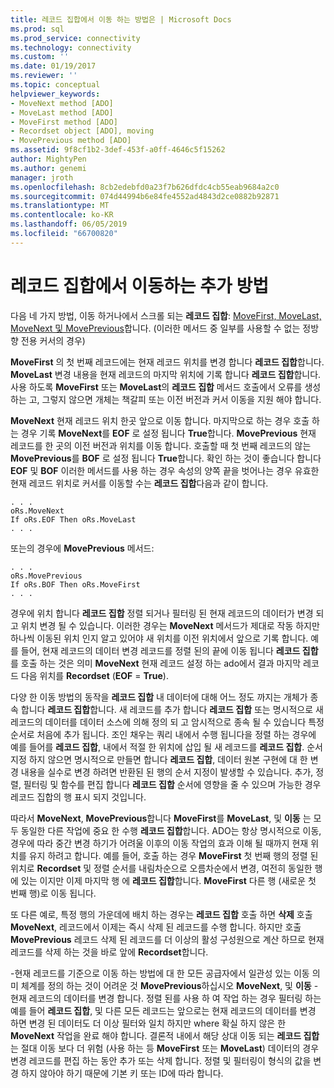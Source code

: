 ```yaml
---
title: 레코드 집합에서 이동 하는 방법은 | Microsoft Docs
ms.prod: sql
ms.prod_service: connectivity
ms.technology: connectivity
ms.custom: ''
ms.date: 01/19/2017
ms.reviewer: ''
ms.topic: conceptual
helpviewer_keywords:
- MoveNext method [ADO]
- MoveLast method [ADO]
- MoveFirst method [ADO]
- Recordset object [ADO], moving
- MovePrevious method [ADO]
ms.assetid: 9f8cf1b2-3def-453f-a0ff-4646c5f15262
author: MightyPen
ms.author: genemi
manager: jroth
ms.openlocfilehash: 8cb2edebfd0a23f7b626dfdc4cb55eab9684a2c0
ms.sourcegitcommit: 074d44994b6e84fe4552ad4843d2ce0882b92871
ms.translationtype: MT
ms.contentlocale: ko-KR
ms.lasthandoff: 06/05/2019
ms.locfileid: "66700820"
---
```

# <a name="more-ways-to-move-in-a-recordset"></a>레코드 집합에서 이동하는 추가 방법
다음 네 가지 방법, 이동 하거나에서 스크롤 되는 **레코드 집합**: [MoveFirst, MoveLast, MoveNext 및 MovePrevious](../../../ado/reference/ado-api/movefirst-movelast-movenext-and-moveprevious-methods-ado.md)합니다. (이러한 메서드 중 일부를 사용할 수 없는 정방향 전용 커서의 경우)  
  
 **MoveFirst** 의 첫 번째 레코드에는 현재 레코드 위치를 변경 합니다 **레코드 집합**합니다. **MoveLast** 변경 내용을 현재 레코드의 마지막 위치에 기록 합니다 **레코드 집합**합니다. 사용 하도록 **MoveFirst** 또는 **MoveLast**의 **레코드 집합** 메서드 호출에서 오류를 생성 하는 고, 그렇지 않으면 개체는 책갈피 또는 이전 버전과 커서 이동을 지원 해야 합니다.  
  
 **MoveNext** 현재 레코드 위치 한곳 앞으로 이동 합니다. 마지막으로 하는 경우 호출 하는 경우 기록 **MoveNext**를 **EOF** 로 설정 됩니다 **True**합니다. **MovePrevious** 현재 레코드를 한 곳의 이전 버전과 위치를 이동 합니다. 호출할 때 첫 번째 레코드의 않는 **MovePrevious**를 **BOF** 로 설정 됩니다 **True**합니다. 확인 하는 것이 좋습니다 합니다 **EOF** 및 **BOF** 이러한 메서드를 사용 하는 경우 속성의 양쪽 끝을 벗어나는 경우 유효한 현재 레코드 위치로 커서를 이동할 수는 **레코드 집합**다음과 같이 합니다.  
  
```  
. . .  
oRs.MoveNext  
If oRs.EOF Then oRs.MoveLast  
. . .   
```  
  
 또는의 경우에 **MovePrevious** 메서드:  
  
```  
. . .   
oRs.MovePrevious  
If oRs.BOF Then oRs.MoveFirst  
. . .  
```  
  
 경우에 위치 합니다 **레코드 집합** 정렬 되거나 필터링 된 현재 레코드의 데이터가 변경 되 고 위치 변경 될 수 있습니다. 이러한 경우는 **MoveNext** 메서드가 제대로 작동 하지만 하나씩 이동된 위치 인지 알고 있어야 새 위치를 이전 위치에서 앞으로 기록 합니다. 예를 들어, 현재 레코드의 데이터 변경 레코드를 정렬 된의 끝에 이동 됩니다 **레코드 집합**를 호출 하는 것은 의미 **MoveNext** 현재 레코드 설정 하는 ado에서 결과 마지막 레코드 다음 위치를 **Recordset** (**EOF** = **True**).  
  
 다양 한 이동 방법의 동작을 **레코드 집합** 내 데이터에 대해 어느 정도 까지는 개체가 종속 합니다 **레코드 집합**합니다. 새 레코드를 추가 합니다 **레코드 집합** 또는 명시적으로 새 레코드의 데이터를 데이터 소스에 의해 정의 되 고 암시적으로 종속 될 수 있습니다 특정 순서로 처음에 추가 됩니다. 조인 채우는 쿼리 내에서 수행 됩니다을 정렬 하는 경우에 예를 들어를 **레코드 집합**, 내에서 적절 한 위치에 삽입 될 새 레코드를 **레코드 집합**. 순서 지정 하지 않으면 명시적으로 만들면 합니다 **레코드 집합**, 데이터 원본 구현에 대 한 변경 내용을 실수로 변경 하려면 반환된 된 행의 순서 지정이 발생할 수 있습니다. 추가, 정렬, 필터링 및 함수를 편집 합니다 **레코드 집합** 순서에 영향을 줄 수 있으며 가능한 경우 레코드 집합의 행 표시 되지 것입니다.  
  
 따라서 **MoveNext**, **MovePrevious**합니다 **MoveFirst**를 **MoveLast**, 및 **이동** 는 모두 동일한 다른 작업에 중요 한 수행 **레코드 집합**합니다. ADO는 항상 명시적으로 이동, 경우에 따라 중간 변경 하기가 어려울 이후의 이동 작업의 효과 이해 될 때까지 현재 위치를 유지 하려고 합니다. 예를 들어, 호출 하는 경우 **MoveFirst** 첫 번째 행의 정렬 된 위치로 **Recordset** 및 정렬 순서를 내림차순으로 오름차순에서 변경, 여전히 동일한 행에 있는 이지만 이제 마지막 행 에 **레코드 집합**합니다. **MoveFirst** 다른 행 (새로운 첫 번째 행)로 이동 됩니다.  
  
 또 다른 예로, 특정 행의 가운데에 배치 하는 경우는 **레코드 집합** 호출 하면 **삭제** 호출 **MoveNext**, 레코드에서 이제는 즉시 삭제 된 레코드를 수행 합니다. 하지만 호출 **MovePrevious** 레코드 삭제 된 레코드를 더 이상의 활성 구성원으로 계산 하므로 현재 레코드를 삭제 하는 것을 바로 앞에 **Recordset**합니다.  
  
 -현재 레코드를 기준으로 이동 하는 방법에 대 한 모든 공급자에서 일관성 있는 이동 의미 체계를 정의 하는 것이 어려운 것 **MovePrevious**하십시오 **MoveNext**, 및 **이동** -현재 레코드의 데이터를 변경 합니다. 정렬 된를 사용 하 여 작업 하는 경우 필터링 하는 예를 들어 **레코드 집합**, 및 다른 모든 레코드는 앞으로는 현재 레코드의 데이터를 변경 하면 변경 된 데이터도 더 이상 필터와 일치 하지만 where 확실 하지 않은 한 **MoveNext** 작업을 완료 해야 합니다. 결론적 내에서 해당 상대 이동 되는 **레코드 집합** 는 절대 이동 보다 더 위험 (사용 하는 등 **MoveFirst** 또는 **MoveLast**) 데이터의 경우 변경 레코드를 편집 하는 동안 추가 또는 삭제 합니다. 정렬 및 필터링이 형식의 값을 변경 하지 않아야 하기 때문에 기본 키 또는 ID에 따라 합니다.
